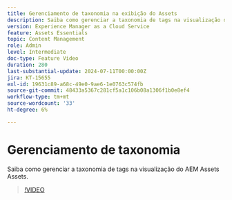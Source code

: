 ```yaml
---
title: Gerenciamento de taxonomia na exibição do Assets
description: Saiba como gerenciar a taxonomia de tags na visualização do AEM Assets Assets.
version: Experience Manager as a Cloud Service
feature: Assets Essentials
topic: Content Management
role: Admin
level: Intermediate
doc-type: Feature Video
duration: 280
last-substantial-update: 2024-07-11T00:00:00Z
jira: KT-15655
exl-id: 19631c89-a68c-49e0-9ae6-1e0763c574fb
source-git-commit: 48433a5367c281cf5a1c106b08a1306f1b0e8ef4
workflow-type: tm+mt
source-wordcount: '33'
ht-degree: 6%

---
```


# Gerenciamento de taxonomia

Saiba como gerenciar a taxonomia de tags na visualização do AEM Assets Assets.

>[!VIDEO](https://video.tv.adobe.com/v/3431081/?learn=on)
